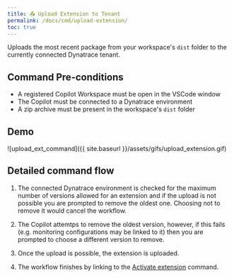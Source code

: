 ```yaml
---
title: 📤 Upload Extension to Tenant
permalink: /docs/cmd/upload-extension/
toc: true
---
```


Uploads the most recent package from your workspace's `dist` folder to the currently connected
Dynatrace tenant.

## Command Pre-conditions

- A registered Copilot Workspace must be open in the VSCode window
- The Copilot must be connected to a Dynatrace environment
- A zip archive must be present in the workspace's `dist` folder

## Demo

![upload_ext_command]({{ site.baseurl }}/assets/gifs/upload_extension.gif)

## Detailed command flow

1. The connected Dynatrace environment is checked for the maximum number of versions allowed
   for an extension and if the upload is not possible you are prompted to remove the oldest
   one. Choosing not to remove it would cancel the workflow.

2. The Copilot attemtps to remove the oldest version, however, if this fails (e.g. monitoring
   configurations may be linked to it) then you are prompted to choose a different version 
   to remove.

3. Once the upload is possible, the extension is uploaded.
   
4. The workflow finishes by linking to the
   [Activate extension](/dynatrace-extensions-copilot/docs/cmd-activate-extension/) command.

